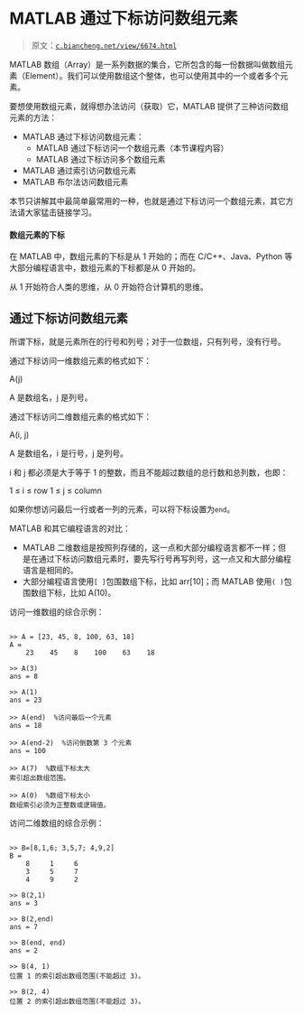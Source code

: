 # MATLAB 通过下标访问数组元素

> 原文：[`c.biancheng.net/view/6674.html`](http://c.biancheng.net/view/6674.html)

MATLAB 数组（Array）是一系列数据的集合，它所包含的每一份数据叫做数组元素（Element）。我们可以使用数组这个整体，也可以使用其中的一个或者多个元素。

要想使用数组元素，就得想办法访问（获取）它，MATLAB 提供了三种访问数组元素的方法：

*   MATLAB 通过下标访问数组元素：
    *   MATLAB 通过下标访问一个数组元素（本节课程内容）
    *   MATLAB 通过下标访问多个数组元素
*   MATLAB 通过索引访问数组元素
*   MATLAB 布尔法访问数组元素

本节只讲解其中最简单最常用的一种，也就是通过下标访问一个数组元素，其它方法请大家猛击链接学习。

#### 数组元素的下标

在 MATLAB 中，数组元素的下标是从 1 开始的；而在 C/C++、Java、Python 等大部分编程语言中，数组元素的下标都是从 0 开始的。

从 1 开始符合人类的思维，从 0 开始符合计算机的思维。

## 通过下标访问数组元素

所谓下标，就是元素所在的行号和列号；对于一位数组，只有列号，没有行号。

通过下标访问一维数组元素的格式如下：

A(j)

A 是数组名，j 是列号。

通过下标访问二维数组元素的格式如下：

A(i, j)

A 是数组名，i 是行号，j 是列号。

i 和 j 都必须是大于等于 1 的整数，而且不能超过数组的总行数和总列数，也即：

1 ≤ i ≤ row
1 ≤ j ≤ column

如果你想访问最后一行或者一列的元素，可以将下标设置为`end`。

MATLAB 和其它编程语言的对比：

*   MATLAB 二维数组是按照列存储的，这一点和大部分编程语言都不一样；但是在通过下标访问数组元素时，要先写行号再写列号，这一点又和大部分编程语言是相同的。
*   大部分编程语言使用`[ ]`包围数组下标，比如 arr[10]；而 MATLAB 使用`( )`包围数组下标，比如 A(10)。

访问一维数组的综合示例：

```

>> A = [23, 45, 8, 100, 63, 18]
A =
    23    45    8    100    63    18

>> A(3)
ans = 8

>> A(1)
ans = 23

>> A(end)  %访问最后一个元素
ans = 18

>> A(end-2)  %访问倒数第 3 个元素
ans = 100

>> A(7)  %数组下标太大
索引超出数组范围。

>> A(0)  %数组下标太小
数组索引必须为正整数或逻辑值。
```

访问二维数组的综合示例：

```

>> B=[8,1,6; 3,5,7; 4,9,2]
B =
    8     1     6
    3     5     7
    4     9     2

>> B(2,1)
ans = 3

>> B(2,end)
ans = 7

>> B(end, end)
ans = 2

>> B(4, 1)
位置 1 的索引超出数组范围(不能超过 3)。

>> B(2, 4)
位置 2 的索引超出数组范围(不能超过 3)。
```